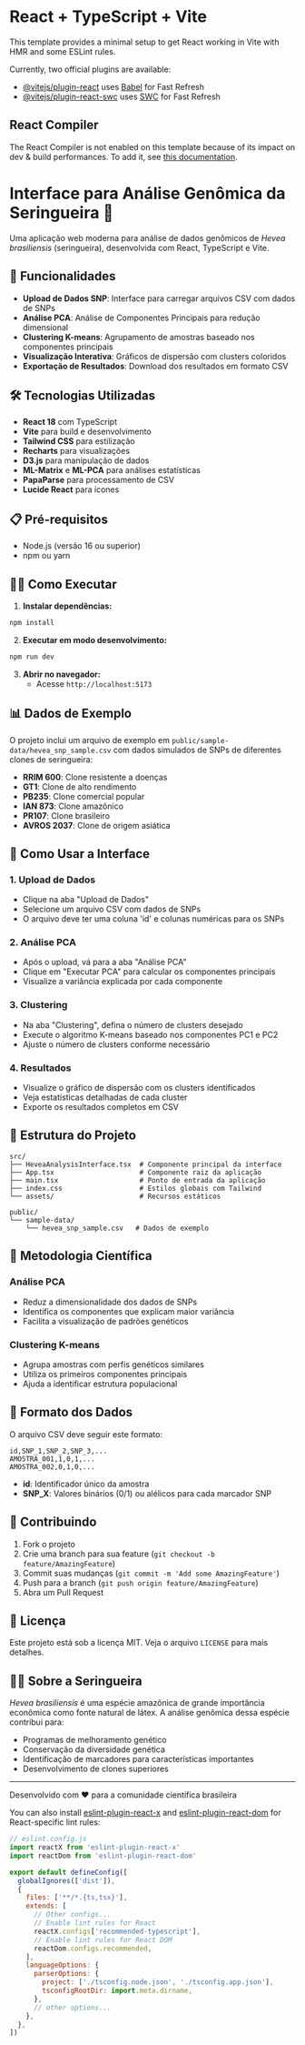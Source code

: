 # React + TypeScript + Vite

This template provides a minimal setup to get React working in Vite with HMR and some ESLint rules.

Currently, two official plugins are available:

- [@vitejs/plugin-react](https://github.com/vitejs/vite-plugin-react/blob/main/packages/plugin-react) uses [Babel](https://babeljs.io/) for Fast Refresh
- [@vitejs/plugin-react-swc](https://github.com/vitejs/vite-plugin-react/blob/main/packages/plugin-react-swc) uses [SWC](https://swc.rs/) for Fast Refresh

## React Compiler

The React Compiler is not enabled on this template because of its impact on dev & build performances. To add it, see [this documentation](https://react.dev/learn/react-compiler/installation).

# Interface para Análise Genômica da Seringueira 🌿

Uma aplicação web moderna para análise de dados genômicos de *Hevea brasiliensis* (seringueira), desenvolvida com React, TypeScript e Vite.

## 🚀 Funcionalidades

- **Upload de Dados SNP**: Interface para carregar arquivos CSV com dados de SNPs
- **Análise PCA**: Análise de Componentes Principais para redução dimensional
- **Clustering K-means**: Agrupamento de amostras baseado nos componentes principais
- **Visualização Interativa**: Gráficos de dispersão com clusters coloridos
- **Exportação de Resultados**: Download dos resultados em formato CSV

## 🛠️ Tecnologias Utilizadas

- **React 18** com TypeScript
- **Vite** para build e desenvolvimento
- **Tailwind CSS** para estilização
- **Recharts** para visualizações
- **D3.js** para manipulação de dados
- **ML-Matrix** e **ML-PCA** para análises estatísticas
- **PapaParse** para processamento de CSV
- **Lucide React** para ícones

## 📋 Pré-requisitos

- Node.js (versão 16 ou superior)
- npm ou yarn

## 🏃‍♂️ Como Executar

1. **Instalar dependências:**
```bash
npm install
```

2. **Executar em modo desenvolvimento:**
```bash
npm run dev
```

3. **Abrir no navegador:**
   - Acesse `http://localhost:5173`

## 📊 Dados de Exemplo

O projeto inclui um arquivo de exemplo em `public/sample-data/hevea_snp_sample.csv` com dados simulados de SNPs de diferentes clones de seringueira:

- **RRIM 600**: Clone resistente a doenças
- **GT1**: Clone de alto rendimento
- **PB235**: Clone comercial popular
- **IAN 873**: Clone amazônico
- **PR107**: Clone brasileiro
- **AVROS 2037**: Clone de origem asiática

## 🧬 Como Usar a Interface

### 1. Upload de Dados
- Clique na aba "Upload de Dados"
- Selecione um arquivo CSV com dados de SNPs
- O arquivo deve ter uma coluna 'id' e colunas numéricas para os SNPs

### 2. Análise PCA
- Após o upload, vá para a aba "Análise PCA"
- Clique em "Executar PCA" para calcular os componentes principais
- Visualize a variância explicada por cada componente

### 3. Clustering
- Na aba "Clustering", defina o número de clusters desejado
- Execute o algoritmo K-means baseado nos componentes PC1 e PC2
- Ajuste o número de clusters conforme necessário

### 4. Resultados
- Visualize o gráfico de dispersão com os clusters identificados
- Veja estatísticas detalhadas de cada cluster
- Exporte os resultados completos em CSV

## 📁 Estrutura do Projeto

```
src/
├── HeveaAnalysisInterface.tsx  # Componente principal da interface
├── App.tsx                     # Componente raiz da aplicação
├── main.tsx                    # Ponto de entrada da aplicação
├── index.css                   # Estilos globais com Tailwind
└── assets/                     # Recursos estáticos

public/
└── sample-data/
    └── hevea_snp_sample.csv   # Dados de exemplo
```

## 🔬 Metodologia Científica

### Análise PCA
- Reduz a dimensionalidade dos dados de SNPs
- Identifica os componentes que explicam maior variância
- Facilita a visualização de padrões genéticos

### Clustering K-means
- Agrupa amostras com perfis genéticos similares
- Utiliza os primeiros componentes principais
- Ajuda a identificar estrutura populacional

## 🧪 Formato dos Dados

O arquivo CSV deve seguir este formato:

```csv
id,SNP_1,SNP_2,SNP_3,...
AMOSTRA_001,1,0,1,...
AMOSTRA_002,0,1,0,...
```

- **id**: Identificador único da amostra
- **SNP_X**: Valores binários (0/1) ou alélicos para cada marcador SNP

## 🤝 Contribuindo

1. Fork o projeto
2. Crie uma branch para sua feature (`git checkout -b feature/AmazingFeature`)
3. Commit suas mudanças (`git commit -m 'Add some AmazingFeature'`)
4. Push para a branch (`git push origin feature/AmazingFeature`)
5. Abra um Pull Request

## 📝 Licença

Este projeto está sob a licença MIT. Veja o arquivo `LICENSE` para mais detalhes.

## 👨‍🔬 Sobre a Seringueira

*Hevea brasiliensis* é uma espécie amazônica de grande importância econômica como fonte natural de látex. A análise genômica dessa espécie contribui para:

- Programas de melhoramento genético
- Conservação da diversidade genética
- Identificação de marcadores para características importantes
- Desenvolvimento de clones superiores

---

Desenvolvido com ❤️ para a comunidade científica brasileira

You can also install [eslint-plugin-react-x](https://github.com/Rel1cx/eslint-react/tree/main/packages/plugins/eslint-plugin-react-x) and [eslint-plugin-react-dom](https://github.com/Rel1cx/eslint-react/tree/main/packages/plugins/eslint-plugin-react-dom) for React-specific lint rules:

```js
// eslint.config.js
import reactX from 'eslint-plugin-react-x'
import reactDom from 'eslint-plugin-react-dom'

export default defineConfig([
  globalIgnores(['dist']),
  {
    files: ['**/*.{ts,tsx}'],
    extends: [
      // Other configs...
      // Enable lint rules for React
      reactX.configs['recommended-typescript'],
      // Enable lint rules for React DOM
      reactDom.configs.recommended,
    ],
    languageOptions: {
      parserOptions: {
        project: ['./tsconfig.node.json', './tsconfig.app.json'],
        tsconfigRootDir: import.meta.dirname,
      },
      // other options...
    },
  },
])
```
